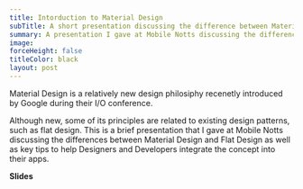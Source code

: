 ```yaml
---
title: Intorduction to Material Design
subTitle: A short presentation discussing the difference between Material and Flat Design
summary: A presentation I gave at Mobile Notts discussing the differences between Material Design and Flat Design
image:
forceHeight: false
titleColor: black
layout: post
---
```

Material Design is a relatively new design philosiphy recenetly introduced by Google during their I/O conference.

Although new, some of its principles are related to existing design patterns, such as flat design. This is a brief presentation that I gave at Mobile Notts discussing the differences between Material Design and Flat Design as well as key tips to help Designers and Developers integrate the concept into their apps.

**Slides**  

<pre> <script async class="speakerdeck-embed" data-id="50164c6e49d6446d8ea31bff6ec961d1" data-ratio="1.77777777777778" src="//speakerdeck.com/assets/embed.js"></script> </pre>

